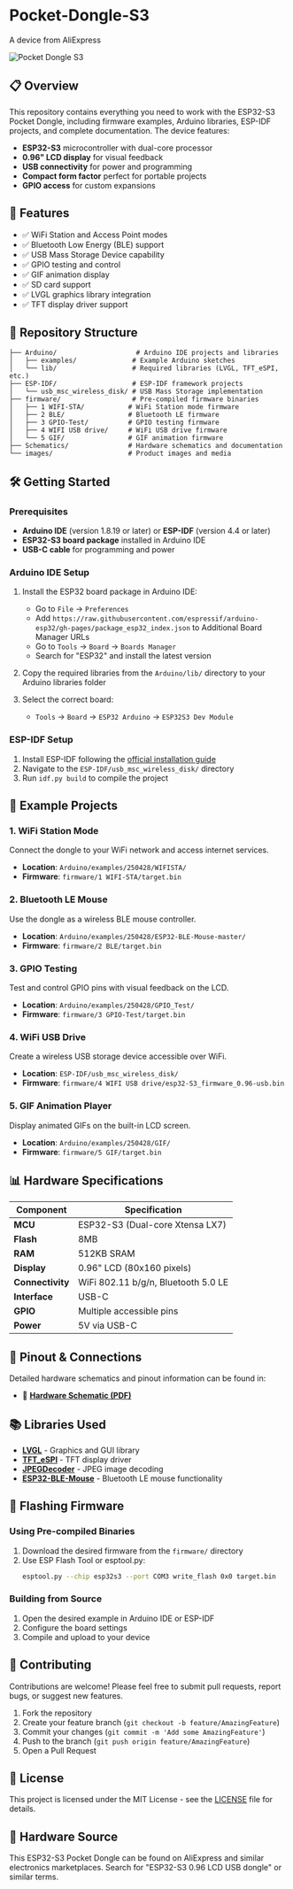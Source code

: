 # Pocket-Dongle-S3

A device from AliExpress

![Pocket Dongle S3](images/pocket-dongle-s3_1.webp)

## 📋 Overview

This repository contains everything you need to work with the ESP32-S3 Pocket Dongle, including firmware examples, Arduino libraries, ESP-IDF projects, and complete documentation. The device features:

- **ESP32-S3** microcontroller with dual-core processor
- **0.96" LCD display** for visual feedback
- **USB connectivity** for power and programming
- **Compact form factor** perfect for portable projects
- **GPIO access** for custom expansions

## 🚀 Features

- ✅ WiFi Station and Access Point modes
- ✅ Bluetooth Low Energy (BLE) support
- ✅ USB Mass Storage Device capability
- ✅ GPIO testing and control
- ✅ GIF animation display
- ✅ SD card support
- ✅ LVGL graphics library integration
- ✅ TFT display driver support

## 📁 Repository Structure

```
├── Arduino/                    # Arduino IDE projects and libraries
│   ├── examples/              # Example Arduino sketches
│   └── lib/                   # Required libraries (LVGL, TFT_eSPI, etc.)
├── ESP-IDF/                   # ESP-IDF framework projects
│   └── usb_msc_wireless_disk/ # USB Mass Storage implementation
├── firmware/                  # Pre-compiled firmware binaries
│   ├── 1 WIFI-STA/           # WiFi Station mode firmware
│   ├── 2 BLE/                # Bluetooth LE firmware
│   ├── 3 GPIO-Test/          # GPIO testing firmware
│   ├── 4 WIFI USB drive/     # WiFi USB drive firmware
│   └── 5 GIF/                # GIF animation firmware
├── Schematics/               # Hardware schematics and documentation
└── images/                   # Product images and media
```

## 🛠️ Getting Started

### Prerequisites

- **Arduino IDE** (version 1.8.19 or later) or **ESP-IDF** (version 4.4 or later)
- **ESP32-S3 board package** installed in Arduino IDE
- **USB-C cable** for programming and power

### Arduino IDE Setup

1. Install the ESP32 board package in Arduino IDE:
   - Go to `File` → `Preferences`
   - Add `https://raw.githubusercontent.com/espressif/arduino-esp32/gh-pages/package_esp32_index.json` to Additional Board Manager URLs
   - Go to `Tools` → `Board` → `Boards Manager`
   - Search for "ESP32" and install the latest version

2. Copy the required libraries from the `Arduino/lib/` directory to your Arduino libraries folder

3. Select the correct board:
   - `Tools` → `Board` → `ESP32 Arduino` → `ESP32S3 Dev Module`

### ESP-IDF Setup

1. Install ESP-IDF following the [official installation guide](https://docs.espressif.com/projects/esp-idf/en/latest/esp32s3/get-started/)
2. Navigate to the `ESP-IDF/usb_msc_wireless_disk/` directory
3. Run `idf.py build` to compile the project

## 📱 Example Projects

### 1. WiFi Station Mode
Connect the dongle to your WiFi network and access internet services.
- **Location**: `Arduino/examples/250428/WIFISTA/`
- **Firmware**: `firmware/1 WIFI-STA/target.bin`

### 2. Bluetooth LE Mouse
Use the dongle as a wireless BLE mouse controller.
- **Location**: `Arduino/examples/250428/ESP32-BLE-Mouse-master/`
- **Firmware**: `firmware/2 BLE/target.bin`

### 3. GPIO Testing
Test and control GPIO pins with visual feedback on the LCD.
- **Location**: `Arduino/examples/250428/GPIO_Test/`
- **Firmware**: `firmware/3 GPIO-Test/target.bin`

### 4. WiFi USB Drive
Create a wireless USB storage device accessible over WiFi.
- **Location**: `ESP-IDF/usb_msc_wireless_disk/`
- **Firmware**: `firmware/4 WIFI USB drive/esp32-S3_firmware_0.96-usb.bin`

### 5. GIF Animation Player
Display animated GIFs on the built-in LCD screen.
- **Location**: `Arduino/examples/250428/GIF/`
- **Firmware**: `firmware/5 GIF/target.bin`

## 📊 Hardware Specifications

| Component | Specification |
|-----------|---------------|
| **MCU** | ESP32-S3 (Dual-core Xtensa LX7) |
| **Flash** | 8MB |
| **RAM** | 512KB SRAM |
| **Display** | 0.96" LCD (80x160 pixels) |
| **Connectivity** | WiFi 802.11 b/g/n, Bluetooth 5.0 LE |
| **Interface** | USB-C |
| **GPIO** | Multiple accessible pins |
| **Power** | 5V via USB-C |

## 🔌 Pinout & Connections

Detailed hardware schematics and pinout information can be found in:
- 📄 **[Hardware Schematic (PDF)](Schematics/ESP32-S3-0.96LCD.pdf)**

## 📚 Libraries Used

- **[LVGL](https://lvgl.io/)** - Graphics and GUI library
- **[TFT_eSPI](https://github.com/Bodmer/TFT_eSPI)** - TFT display driver
- **[JPEGDecoder](https://github.com/Bodmer/JPEGDecoder)** - JPEG image decoding
- **[ESP32-BLE-Mouse](https://github.com/T-vK/ESP32-BLE-Mouse)** - Bluetooth LE mouse functionality

## 🔧 Flashing Firmware

### Using Pre-compiled Binaries

1. Download the desired firmware from the `firmware/` directory
2. Use ESP Flash Tool or esptool.py:
   ```bash
   esptool.py --chip esp32s3 --port COM3 write_flash 0x0 target.bin
   ```

### Building from Source

1. Open the desired example in Arduino IDE or ESP-IDF
2. Configure the board settings
3. Compile and upload to your device

## 🤝 Contributing

Contributions are welcome! Please feel free to submit pull requests, report bugs, or suggest new features.

1. Fork the repository
2. Create your feature branch (`git checkout -b feature/AmazingFeature`)
3. Commit your changes (`git commit -m 'Add some AmazingFeature'`)
4. Push to the branch (`git push origin feature/AmazingFeature`)
5. Open a Pull Request

## 📄 License

This project is licensed under the MIT License - see the [LICENSE](LICENSE) file for details.

## 🛒 Hardware Source

This ESP32-S3 Pocket Dongle can be found on AliExpress and similar electronics marketplaces. Search for "ESP32-S3 0.96 LCD USB dongle" or similar terms.
